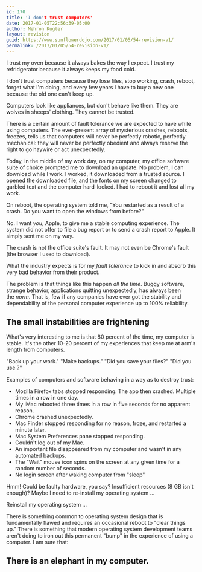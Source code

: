 ```yaml
---
id: 170
title: 'I don't trust computers'
date: 2017-01-05T22:56:39-05:00
author: Mehron Kugler
layout: revision
guid: https://www.sunflowerdojo.com/2017/01/05/54-revision-v1/
permalink: /2017/01/05/54-revision-v1/
---
```

I trust my oven because it always bakes the way I expect. I trust my refridgerator because it always keeps my food cold.

I don't trust computers because they lose files, stop working, crash, reboot, forget what I'm doing, and every few years I have to buy a new one because the old one can't keep up.

Computers look like appliances, but don't behave like them. They are wolves in sheeps' clothing. They cannot be trusted.

<!--more-->

There is a certain amount of fault tolerance we are expected to have while using computers. The ever-present array of mysterious crashes, reboots, freezes, tells us that computers will never be perfectly robotic, perfectly mechanical: they will never be perfectly obedient and always reserve the right to go haywire or act unexpectedly.

Today, in the middle of my work day, on my computer, my office software suite of choice prompted me to download an update. No problem, I can download while I work. I worked, it downloaded from a trusted source. I opened the downloaded file, and the fonts on my screen changed to garbled text and the computer hard-locked. I had to reboot it and lost all my work.

On reboot, the operating system told me, "You restarted as a result of a crash. Do you want to open the windows from before?"

No. I want _you_, Apple, to give me a stable computing experience. The system did not offer to file a bug report or to send a crash report to Apple. It simply sent me on my way.

The crash is not the office suite's fault. It may not even be Chrome's fault (the browser I used to download).

What the industry expects is for my _fault tolerance_ to kick in and absorb this very bad behavior from their product.

The problem is that things like this happen _all the time_. Buggy software, strange behavior, applications quitting unexpectedly, has always been the _norm_. That is, few if any companies have ever got the stability and dependability of the personal computer experience up to 100% reliability.

## The small instabilities are frightening

What's very interesting to me is that 80 percent of the time, my computer is stable. It's the other 10-20 percent of my experiences that keep me at arm's length from computers.

"Back up your work." "Make backups." "Did you save your files?" "Did you use <name of cloud file storage service here>?"

Examples of computers and software behaving in a way as to destroy trust:

  * Mozilla Firefox tabs stopped responding. The app then crashed. Multiple times in a row in one day.
  * My iMac rebooted three times in a row in five seconds for no apparent reason.
  * Chrome crashed unexpectedly.
  * Mac Finder stopped responding for no reason, froze, and restarted a minute later.
  * Mac System Preferences pane stopped responding.
  * Couldn't log out of my Mac.
  * An important file disappeared from my computer and wasn't in any automated backups.
  * The "Wait" mouse icon spins on the screen at any given time for a random number of seconds.
  * No login screen after waking computer from "sleep"

Hmm! Could be faulty hardware, you say? Insufficient resources (8 GB isn't enough)? Maybe I need to re-install my operating system &#8230;

Reinstall my operating system &#8230;

There is something common to operating system design that is fundamentally flawed and requires an occasional reboot to "clear things up." There is something that modern operating system development teams aren't doing to iron out this permanent "bump" in the experience of using a computer. I am sure that:

## There is an elephant in my computer.

&nbsp;

&nbsp;
